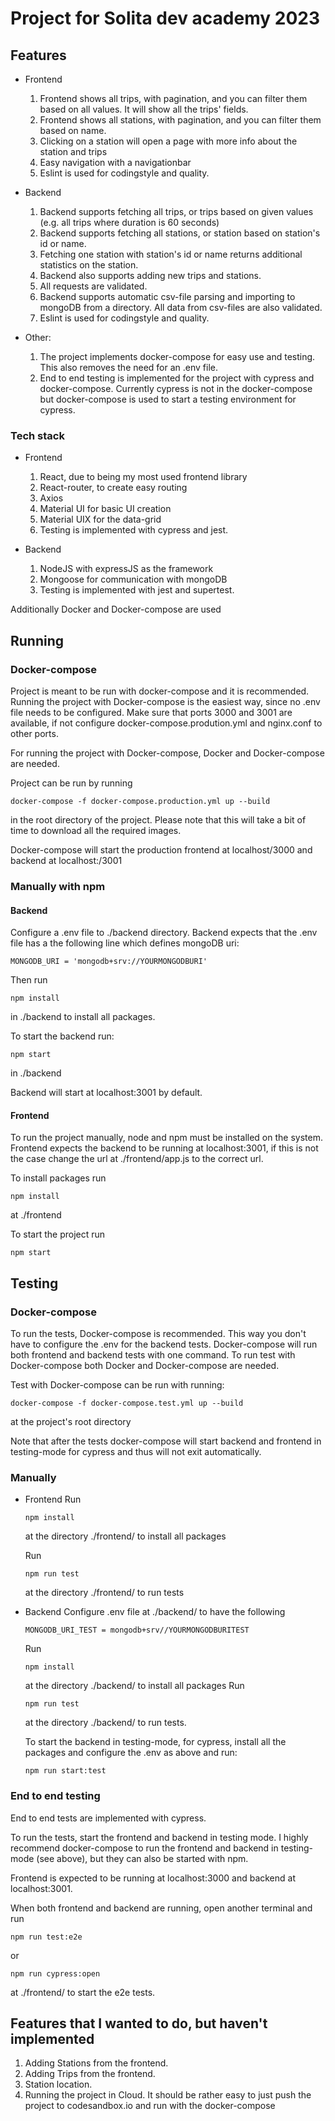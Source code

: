 # Project for Solita dev academy 2023

## Features

- Frontend
  1. Frontend shows all trips, with pagination, and you can filter them based on all values. It will show all the trips' fields.
  2. Frontend shows all stations, with pagination, and you can filter them based on name.
  3. Clicking on a station will open a page with more info about the station and trips
  4. Easy navigation with a navigationbar
  5. Eslint is used for codingstyle and quality.

- Backend
  1. Backend supports fetching all trips, or trips based on given values (e.g. all trips where duration is 60 seconds)
  2. Backend supports fetching all stations, or station based on station's id or name.
  3. Fetching one station with station's id or name returns additional statistics on the station.
  4. Backend also supports adding new trips and stations. 
  5. All requests are validated.
  6. Backend supports automatic csv-file parsing and importing to mongoDB from a directory. All data from csv-files are also validated.
  7. Eslint is used for codingstyle and quality.

- Other:
  1. The project implements docker-compose for easy use and testing. This also removes the need for an .env file.
  2. End to end testing is implemented for the project with cypress and docker-compose. Currently cypress is not in the docker-compose
  but docker-compose is used to start a testing environment for cypress.

### Tech stack
- Frontend
  1. React, due to being my most used frontend library
  2. React-router, to create easy routing
  3. Axios
  4. Material UI for basic UI creation
  5. Material UIX for the data-grid
  6. Testing is implemented with cypress and jest.

- Backend
  1. NodeJS with expressJS as the framework
  2. Mongoose for communication with mongoDB
  3. Testing is implemented with jest and supertest.

Additionally Docker and Docker-compose are used

## Running

### Docker-compose

Project is meant to be run with docker-compose and it is recommended. Running the project with Docker-compose is the easiest way, since no .env file needs to be configured. Make sure that ports 3000 and 3001 are available, if not configure docker-compose.prodution.yml and nginx.conf to other ports.

For running the project with Docker-compose, Docker and Docker-compose are needed.

Project can be run by running
```
docker-compose -f docker-compose.production.yml up --build
```
in the root directory of the project. Please note that this will take a bit of time to download all the required images. 

Docker-compose will start the production frontend at localhost/3000 and backend at localhost:/3001

### Manually with npm


#### Backend

Configure a .env file to ./backend directory. Backend expects that the .env file has a the following line which defines mongoDB uri:
```
MONGODB_URI = 'mongodb+srv://YOURMONGODBURI'
```

Then run 
```
npm install
```
in ./backend to install all packages.

To start the backend run:

```
npm start
```

in ./backend

Backend will start at localhost:3001 by default.

#### Frontend

To run the project manually, node and npm must be installed on the system. Frontend expects the backend to be running at localhost:3001, if this is not the case change the url at ./frontend/app.js to the correct url.

To install packages run 
```
npm install
```
at ./frontend

To start the project run

```
npm start
```

## Testing

### Docker-compose
To run the tests, Docker-compose is recommended. This way you don't have to configure the .env for the backend tests. Docker-compose will run both frontend and backend tests with one command. To run test with Docker-compose both Docker and Docker-compose are needed.

Test with Docker-compose can be run with running: 
```
docker-compose -f docker-compose.test.yml up --build
```
at the project's root directory

Note that after the tests docker-compose will start backend and frontend in testing-mode for cypress and thus will not exit automatically.

### Manually

- Frontend
  Run 
  ```
  npm install
  ```
  at the directory ./frontend/ to install all packages

  Run 
  ```
  npm run test
  ```
  at the directory ./frontend/ to run tests

- Backend
  Configure .env file at ./backend/ to have the following
  ```
  MONGODB_URI_TEST = mongodb+srv//YOURMONGODBURITEST
  ```
  Run
  ```
  npm install
  ```
  at the directory ./backend/ to install all packages
  Run 
  ```
  npm run test
  ```
  at the directory ./backend/ to run tests.

  To start the backend in testing-mode, for cypress, install all the packages and configure the .env as above and run:

  ```
  npm run start:test
  ```

### End to end testing

End to end tests are implemented with cypress.

To run the tests, start the frontend and backend in testing mode. I highly recommend docker-compose to run the frontend and backend in testing-mode (see above), but they can also be started with npm.

Frontend is expected to be running at localhost:3000 and backend at localhost:3001.

When both frontend and backend are running, open another terminal and run

```
npm run test:e2e
```

or 

```
npm run cypress:open
```

at ./frontend/ to start the e2e tests.

## Features that I wanted to do, but haven't implemented

1. Adding Stations from the frontend.
2. Adding Trips from the frontend.
3. Station location.
4. Running the project in Cloud. It should be rather easy to just push the project to codesandbox.io and run with the docker-compose

